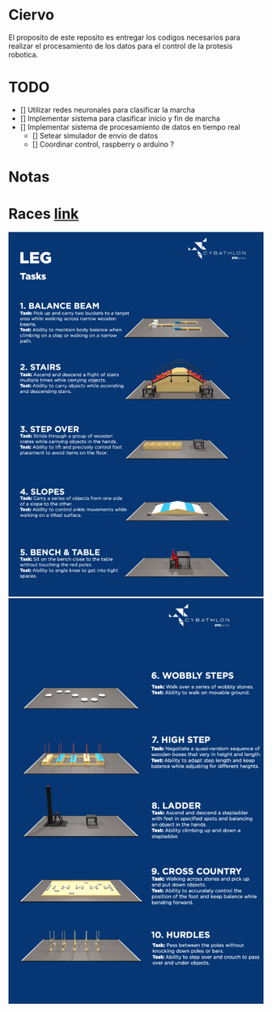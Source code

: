# Ciervo
El proposito de este reposito es entregar los codigos necesarios para realizar el procesamiento de los datos para el control de la protesis robotica. 




# TODO
- [] Utilizar redes neuronales para clasificar la marcha
- [] Implementar sistema para clasificar inicio y fin de marcha
- [] Implementar sistema de procesamiento de datos en tiempo real
    - [] Setear simulador de envio de datos
    - [] Coordinar control, raspberry o arduino ?


# Notas



# Races [link](https://cybathlon.ethz.ch/documents/downloads/CYBATHLON%202024/2400318_LEG_EN.pdf)
![](assets/race/race1.png)
![](assets/race/race2.png)






